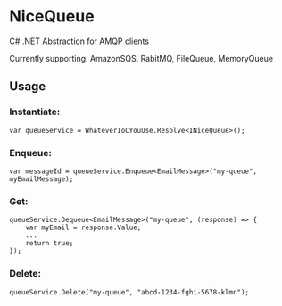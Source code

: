 # NiceQueue
C# .NET Abstraction for AMQP clients

Currently supporting: AmazonSQS, RabitMQ, FileQueue, MemoryQueue

## Usage

### Instantiate:

```
var queueService = WhateverIoCYouUse.Resolve<INiceQueue>();
```

### Enqueue:

```
var messageId = queueService.Enqueue<EmailMessage>("my-queue", myEmailMessage);
```

### Get:

```
queueService.Dequeue<EmailMessage>("my-queue", (response) => {
    var myEmail = response.Value;
    ...
    return true;
});
```

### Delete:

```
queueService.Delete("my-queue", "abcd-1234-fghi-5678-klmn");
```
